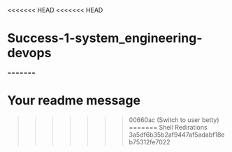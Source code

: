 <<<<<<< HEAD
<<<<<<< HEAD
# Success-1-system_engineering-devops
=======
# Your readme message
>>>>>>> 00660ac (Switch to user betty)
=======
Shell Redirations 
>>>>>>> 3a5df6b35b2af9447af5adabf18eb75312fe7022

